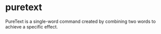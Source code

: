 # puretext
PureText is a single-word command created by combining two words to achieve a specific effect.
